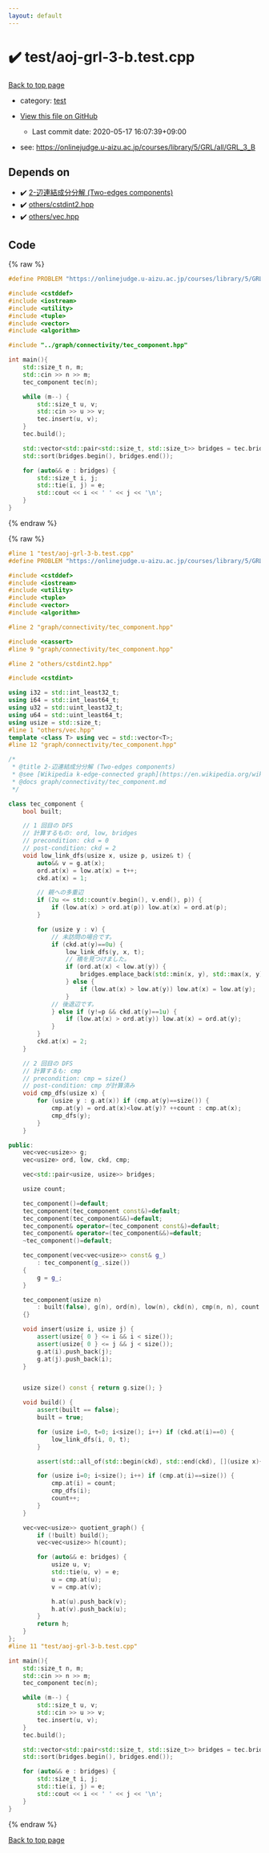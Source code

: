 ```yaml
---
layout: default
---
```


<!-- mathjax config similar to math.stackexchange -->
<script type="text/javascript" async
  src="https://cdnjs.cloudflare.com/ajax/libs/mathjax/2.7.5/MathJax.js?config=TeX-MML-AM_CHTML">
</script>
<script type="text/x-mathjax-config">
  MathJax.Hub.Config({
    TeX: { equationNumbers: { autoNumber: "AMS" }},
    tex2jax: {
      inlineMath: [ ['$','$'] ],
      processEscapes: true
    },
    "HTML-CSS": { matchFontHeight: false },
    displayAlign: "left",
    displayIndent: "2em"
  });
</script>

<script type="text/javascript" src="https://cdnjs.cloudflare.com/ajax/libs/jquery/3.4.1/jquery.min.js"></script>
<script src="https://cdn.jsdelivr.net/npm/jquery-balloon-js@1.1.2/jquery.balloon.min.js" integrity="sha256-ZEYs9VrgAeNuPvs15E39OsyOJaIkXEEt10fzxJ20+2I=" crossorigin="anonymous"></script>
<script type="text/javascript" src="../../assets/js/copy-button.js"></script>
<link rel="stylesheet" href="../../assets/css/copy-button.css" />


# :heavy_check_mark: test/aoj-grl-3-b.test.cpp

<a href="../../index.html">Back to top page</a>

* category: <a href="../../index.html#098f6bcd4621d373cade4e832627b4f6">test</a>
* <a href="{{ site.github.repository_url }}/blob/master/test/aoj-grl-3-b.test.cpp">View this file on GitHub</a>
    - Last commit date: 2020-05-17 16:07:39+09:00


* see: <a href="https://onlinejudge.u-aizu.ac.jp/courses/library/5/GRL/all/GRL_3_B">https://onlinejudge.u-aizu.ac.jp/courses/library/5/GRL/all/GRL_3_B</a>


## Depends on

* :heavy_check_mark: <a href="../../library/graph/connectivity/tec_component.hpp.html">2-辺連結成分分解 (Two-edges components)</a>
* :heavy_check_mark: <a href="../../library/others/cstdint2.hpp.html">others/cstdint2.hpp</a>
* :heavy_check_mark: <a href="../../library/others/vec.hpp.html">others/vec.hpp</a>


## Code

<a id="unbundled"></a>
{% raw %}
```cpp
#define PROBLEM "https://onlinejudge.u-aizu.ac.jp/courses/library/5/GRL/all/GRL_3_B"

#include <cstddef>
#include <iostream>
#include <utility>
#include <tuple>
#include <vector>
#include <algorithm>

#include "../graph/connectivity/tec_component.hpp"

int main(){
    std::size_t n, m;
    std::cin >> n >> m;
    tec_component tec(n);

    while (m--) {
        std::size_t u, v;
        std::cin >> u >> v;
        tec.insert(u, v);
    }
    tec.build();

    std::vector<std::pair<std::size_t, std::size_t>> bridges = tec.bridges;
    std::sort(bridges.begin(), bridges.end());

    for (auto&& e : bridges) {
        std::size_t i, j;
        std::tie(i, j) = e;
        std::cout << i << ' ' << j << '\n';
    }
}

```
{% endraw %}

<a id="bundled"></a>
{% raw %}
```cpp
#line 1 "test/aoj-grl-3-b.test.cpp"
#define PROBLEM "https://onlinejudge.u-aizu.ac.jp/courses/library/5/GRL/all/GRL_3_B"

#include <cstddef>
#include <iostream>
#include <utility>
#include <tuple>
#include <vector>
#include <algorithm>

#line 2 "graph/connectivity/tec_component.hpp"

#include <cassert>
#line 9 "graph/connectivity/tec_component.hpp"

#line 2 "others/cstdint2.hpp"

#include <cstdint>

using i32 = std::int_least32_t;
using i64 = std::int_least64_t;
using u32 = std::uint_least32_t;
using u64 = std::uint_least64_t;
using usize = std::size_t;
#line 1 "others/vec.hpp"
template <class T> using vec = std::vector<T>;
#line 12 "graph/connectivity/tec_component.hpp"

/*
 * @title 2-辺連結成分分解 (Two-edges components)
 * @see [Wikipedia k-edge-connected graph](https://en.wikipedia.org/wiki/K-edge-connected_graph)
 * @docs graph/connectivity/tec_component.md
 */

class tec_component {
    bool built;

    // 1 回目の DFS
    // 計算するもの: ord, low, bridges
    // precondition: ckd = 0
    // post-condition: ckd = 2
    void low_link_dfs(usize x, usize p, usize& t) {
        auto&& v = g.at(x);
        ord.at(x) = low.at(x) = t++;
        ckd.at(x) = 1;

        // 親への多重辺
        if (2u <= std::count(v.begin(), v.end(), p)) {
            if (low.at(x) > ord.at(p)) low.at(x) = ord.at(p);
        }

        for (usize y : v) {
            // 未訪問の場合です。
            if (ckd.at(y)==0u) {
                low_link_dfs(y, x, t);
                // 橋を見つけました。
                if (ord.at(x) < low.at(y)) {
                    bridges.emplace_back(std::min(x, y), std::max(x, y));
                } else {
                    if (low.at(x) > low.at(y)) low.at(x) = low.at(y);
                }
            // 後退辺です。
            } else if (y!=p && ckd.at(y)==1u) {
                if (low.at(x) > ord.at(y)) low.at(x) = ord.at(y);
            }
        }
        ckd.at(x) = 2;
    }

    // 2 回目の DFS
    // 計算するも: cmp
    // precondition: cmp = size()
    // post-condition: cmp が計算済み
    void cmp_dfs(usize x) {
        for (usize y : g.at(x)) if (cmp.at(y)==size()) {
            cmp.at(y) = ord.at(x)<low.at(y)? ++count : cmp.at(x);
            cmp_dfs(y);
        }
    }

public:
    vec<vec<usize>> g;
    vec<usize> ord, low, ckd, cmp;

    vec<std::pair<usize, usize>> bridges;

    usize count;

    tec_component()=default;
    tec_component(tec_component const&)=default;
    tec_component(tec_component&&)=default;
    tec_component& operator=(tec_component const&)=default;
    tec_component& operator=(tec_component&&)=default;
    ~tec_component()=default;

    tec_component(vec<vec<usize>> const& g_)
        : tec_component(g_.size())
    {
        g = g_;
    }

    tec_component(usize n)
        : built(false), g(n), ord(n), low(n), ckd(n), cmp(n, n), count(0)
    {}

    void insert(usize i, usize j) {
        assert(usize{ 0 } <= i && i < size());
        assert(usize{ 0 } <= j && j < size());
        g.at(i).push_back(j);
        g.at(j).push_back(i);
    }


    usize size() const { return g.size(); }

    void build() {
        assert(built == false);
        built = true;

        for (usize i=0, t=0; i<size(); i++) if (ckd.at(i)==0) {
            low_link_dfs(i, 0, t);
        }

        assert(std::all_of(std::begin(ckd), std::end(ckd), [](usize x){ return x==2; }));

        for (usize i=0; i<size(); i++) if (cmp.at(i)==size()) {
            cmp.at(i) = count;
            cmp_dfs(i);
            count++;
        }
    }

    vec<vec<usize>> quotient_graph() {
        if (!built) build();
        vec<vec<usize>> h(count);

        for (auto&& e: bridges) {
            usize u, v;
            std::tie(u, v) = e;
            u = cmp.at(u);
            v = cmp.at(v);

            h.at(u).push_back(v);
            h.at(v).push_back(u);
        }
        return h;
    }
};
#line 11 "test/aoj-grl-3-b.test.cpp"

int main(){
    std::size_t n, m;
    std::cin >> n >> m;
    tec_component tec(n);

    while (m--) {
        std::size_t u, v;
        std::cin >> u >> v;
        tec.insert(u, v);
    }
    tec.build();

    std::vector<std::pair<std::size_t, std::size_t>> bridges = tec.bridges;
    std::sort(bridges.begin(), bridges.end());

    for (auto&& e : bridges) {
        std::size_t i, j;
        std::tie(i, j) = e;
        std::cout << i << ' ' << j << '\n';
    }
}

```
{% endraw %}

<a href="../../index.html">Back to top page</a>

